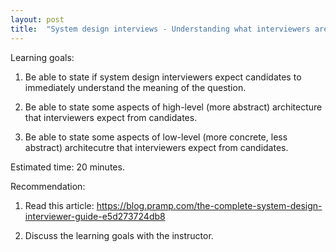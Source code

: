 ```yaml
---
layout: post
title:  "System design interviews - Understanding what interviewers are looking for"
---
```


Learning goals:

1. Be able to state if system design interviewers expect candidates to immediately understand the meaning of the question.

2. Be able to state some aspects of high-level (more abstract) architecture that interviewers expect from candidates.

3. Be able to state some aspects of low-level (more concrete, less abstract) architecutre that interviewers expect from candidates.

Estimated time: 20 minutes.

Recommendation:

1. Read this article: https://blog.pramp.com/the-complete-system-design-interviewer-guide-e5d273724db8

2. Discuss the learning goals with the instructor.
